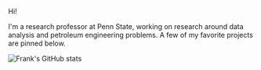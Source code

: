 Hi! 

I'm a research professor at Penn State, working on research around data analysis and petroleum engineering problems. A few of my favorite projects are pinned below.

![Frank's GitHub stats](https://github-readme-stats.vercel.app/api?username=frank1010111&count_private=true&show_icons=true&theme=cobalt)

